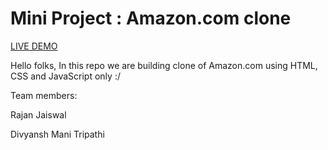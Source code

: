 # Mini Project : Amazon.com clone


[LIVE DEMO](https://rajan7860.github.io/Mini-Project/)

Hello folks, In this repo we are building clone of Amazon.com using HTML, CSS and JavaScript only :/

Team members: 

Rajan Jaiswal

Divyansh Mani Tripathi
